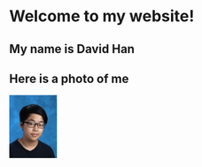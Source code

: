 # **Welcome to my website!** 

## My name is David Han
## Here is a photo of me

![](_images/photos.jpg)




